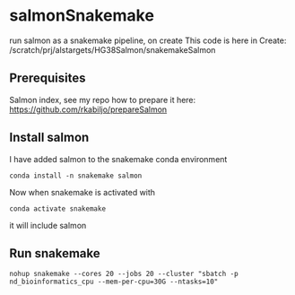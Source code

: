 # salmonSnakemake
run salmon as a snakemake pipeline, on create
This code is here in Create: /scratch/prj/alstargets/HG38Salmon/snakemakeSalmon

## Prerequisites
Salmon index, see my repo how to prepare it here: <br>
https://github.com/rkabiljo/prepareSalmon


## Install salmon
I have added salmon to the snakemake conda environment

```
conda install -n snakemake salmon
```

Now when snakemake is activated with
```
conda activate snakemake
```
it will include salmon


## Run snakemake

```
nohup snakemake --cores 20 --jobs 20 --cluster "sbatch -p nd_bioinformatics_cpu --mem-per-cpu=30G --ntasks=10"
```

